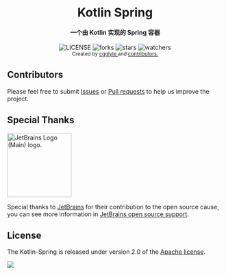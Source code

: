 <h1 style='text-align:center'> Kotlin Spring </h1>

<div style='text-align:center'>
  <strong>一个由 Kotlin 实现的 Spring 容器</strong>
</div>

<br>

<div style='text-align:center'>
<img src = "https://img.shields.io/github/license/cgglyle/kotlin-spring.svg" alt = "LICENSE"/>
<img src = "https://img.shields.io/github/forks/cgglyle/kotlin-spring.svg" alt = "forks"/>
<img src = "https://img.shields.io/github/stars/cgglyle/kotlin-spring.svg" alt = "stars"/>
<img src = "https://img.shields.io/github/watchers/cgglyle/kotlin-spring.svg" alt = "watchers"/>
</div>

<div style='text-align:center'>
  <sub>Created by <a href="https://github.com/cgglyle"> cgglyle </a> and 
<a href="https://github.com/cgglyle/boson/graphs/contributors"> contributors.</a> </sub>
</div>

## Contributors

Please feel free to submit [Issues](https://github.com/cgglyle/kotlin-spring/issues/new) or
[Pull requests](https://github.com/cgglyle/kotlin-spring/pulls) to help us improve the project.

## Special Thanks

<img src="https://resources.jetbrains.com/storage/products/company/brand/logos/jb_beam.png" width = "150" height = "150" alt="JetBrains Logo (Main) logo.">

Special thanks to [JetBrains](https://www.jetbrains.com) for their contribution to the open source cause,
you can see more information in [JetBrains open source support](https://jb.gg/OpenSourceSupport).

## License

The Kotlin-Spring is released under version 2.0 of the [Apache license](https://www.apache.org/licenses/LICENSE-2.0).

![](https://starchart.cc/cgglyle/kotlin-spring.svg)